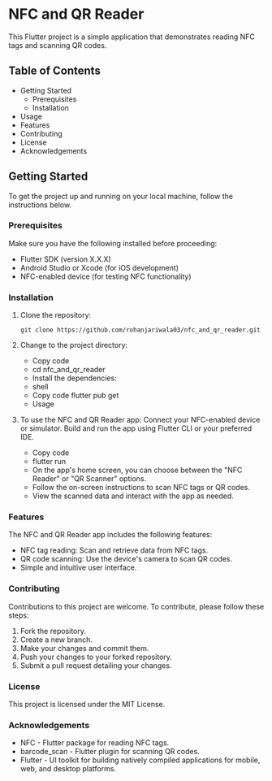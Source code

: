 # NFC and QR Reader

This Flutter project is a simple application that demonstrates reading NFC tags and scanning QR codes.

## Table of Contents

- Getting Started
  - Prerequisites
  - Installation
- Usage
- Features
- Contributing
- License
- Acknowledgements

## Getting Started

To get the project up and running on your local machine, follow the instructions below.

### Prerequisites

Make sure you have the following installed before proceeding:

- Flutter SDK (version X.X.X)
- Android Studio or Xcode (for iOS development)
- NFC-enabled device (for testing NFC functionality)

### Installation

1. Clone the repository:

   ```shell
   git clone https://github.com/rohanjariwala03/nfc_and_qr_reader.git

2. Change to the project directory:

    - Copy code
    - cd nfc_and_qr_reader
    - Install the dependencies:
    - shell
    - Copy code
      flutter pub get
    - Usage
  
  3. To use the NFC and QR Reader app:
    Connect your NFC-enabled device or simulator.
    Build and run the app using Flutter CLI or your preferred IDE.
    
     - Copy code
     - flutter run
     - On the app's home screen, you can choose between the "NFC Reader" or "QR Scanner" options.
     - Follow the on-screen instructions to scan NFC tags or QR codes.
     - View the scanned data and interact with the app as needed.
  
### Features

The NFC and QR Reader app includes the following features:

- NFC tag reading: Scan and retrieve data from NFC tags.
- QR code scanning: Use the device's camera to scan QR codes.
- Simple and intuitive user interface.
 
### Contributing

Contributions to this project are welcome. To contribute, please follow these steps:

1. Fork the repository.
2. Create a new branch.
3. Make your changes and commit them.
4. Push your changes to your forked repository.
5. Submit a pull request detailing your changes.

### License

This project is licensed under the MIT License.

### Acknowledgements

- NFC - Flutter package for reading NFC tags.
- barcode_scan - Flutter plugin for scanning QR codes.
- Flutter - UI toolkit for building natively compiled applications for mobile, web, and desktop platforms.
